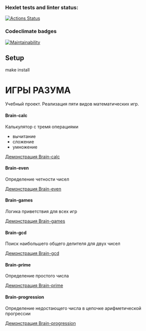 ### Hexlet tests and linter status:
[![Actions Status](https://github.com/yaroslavkardanets/frontend-project-lvl1/workflows/hexlet-check/badge.svg)](https://github.com/yaroslavkardanets/frontend-project-lvl1/actions)

### Codeclimate badges
[![Maintainability](https://api.codeclimate.com/v1/badges/c3a79baac65d6e129ca8/maintainability)](https://codeclimate.com/github/yaroslavkardanets/frontend-project-lvl1/maintainability)

## Setup
make install

# ИГРЫ РАЗУМА
Учебный проект. Реализация пяти видов математических игр.

#### Brain-calc
Калькулятор с тремя операциями 
* вычитание
* сложение
* умножение

<a href="https://asciinema.org/connect/5a24669b-82dc-4adb-9441-5f7e579a0bc2" target="_blank">Демонстрация Brain-calc</a>

#### Brain-even
Определение четности чисел

<a href=" https://asciinema.org/a/xDifIMktWU8Y5aRptA0ApcP1B" target="_blank">Демонстрация Brain-even</a>

#### Brain-games
Логика приветствия для всех игр

<a href="https://asciinema.org/a/YBLKE45oMNz4cGAnJHm6p2GF3" target="_blank">Демонстрация Brain-games</a>

#### Brain-gcd
Поиск наибольшего общего делителя для двух чисел

<a href="https://asciinema.org/a/POf0yQTN5BFgcPTXJOG1AF1In" target="_blank">Демонстрация Brain-gcd</a>

#### Brain-prime
Определение простого числа

<a href="https://asciinema.org/a/t30UxioRzbiZ293xg3cbfvvBh" target="_blank">Демонстрация Brain-prime</a>

#### Brain-progression
Определение недостающего числа в цепочке арифметической прогрессии

<a href="https://asciinema.org/a/lijANdYKST3vZYPkEn1HVsrtf" target="_blank">Демонстрация Brain-progression</a>
